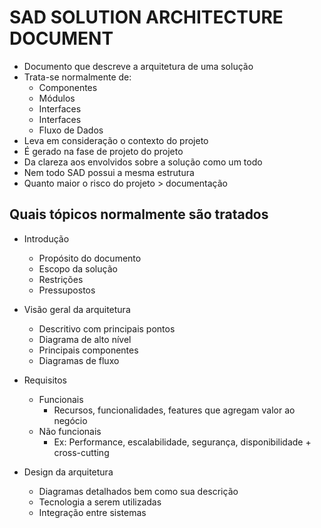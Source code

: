 # SAD SOLUTION ARCHITECTURE DOCUMENT

- Documento que descreve a arquitetura de uma solução
- Trata-se normalmente de:
   - Componentes
   - Módulos
   - Interfaces
   - Interfaces
   - Fluxo de Dados
- Leva em consideração o contexto do projeto
- É gerado na fase de projeto do projeto
- Da clareza aos envolvidos sobre a solução como um todo
- Nem todo SAD possui a mesma estrutura
- Quanto maior o risco do projeto > documentação

## Quais tópicos normalmente são tratados
- Introdução 
   - Propósito do documento
   - Escopo da solução 
   - Restrições
   - Pressupostos
- Visão geral da arquitetura
   - Descritivo com principais pontos
   - Diagrama de alto nível
   - Principais componentes
   - Diagramas de fluxo
- Requisitos
   - Funcionais
      - Recursos, funcionalidades, features que agregam valor ao negócio
   - Não funcionais
       - Ex: Performance, escalabilidade, segurança, disponibilidade + cross-cutting

- Design da arquitetura
   - Diagramas detalhados bem como sua descrição
   - Tecnologia a serem utilizadas
   - Integração entre sistemas